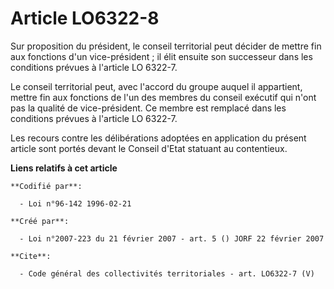 # Article LO6322-8

Sur proposition du président, le conseil territorial peut décider de mettre fin aux fonctions d'un vice-président ; il élit
ensuite son successeur dans les conditions prévues à l'article LO 6322-7. 

Le conseil territorial peut, avec l'accord du groupe auquel il appartient, mettre fin aux fonctions de l'un des membres du
conseil exécutif qui n'ont pas la qualité de vice-président. Ce membre est remplacé dans les conditions prévues à l'article
LO 6322-7. 

Les recours contre les délibérations adoptées en application du présent article sont portés devant le Conseil d'Etat statuant
au contentieux.

**Liens relatifs à cet article**

	**Codifié par**:

	  - Loi n°96-142 1996-02-21

	**Créé par**:

	  - Loi n°2007-223 du 21 février 2007 - art. 5 () JORF 22 février 2007

	**Cite**:

	  - Code général des collectivités territoriales - art. LO6322-7 (V)
